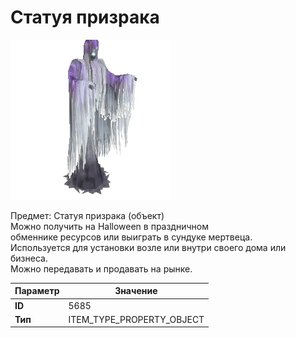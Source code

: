 # Статуя призрака

![Item Image](../img/5685.webp?raw=true)

Предмет: Статуя призрака (объект)<br>Можно получить на Halloween в праздничном<br>обменнике ресурсов или выиграть в сундуке мертвеца.<br>Используется для установки возле или внутри своего дома или бизнеса.<br>Можно передавать и продавать на рынке.


| Параметр | Значение |
|----------|----------|
| **ID** | 5685 |
| **Тип** | ITEM_TYPE_PROPERTY_OBJECT |

